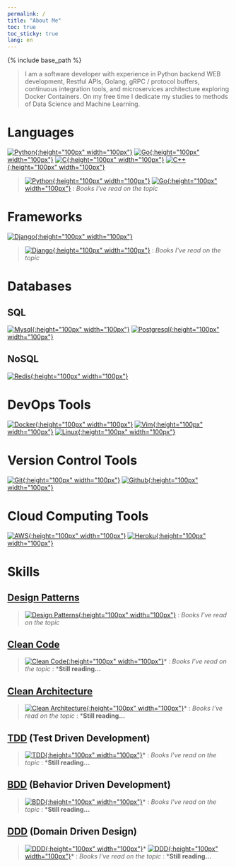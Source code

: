 ```yaml
---
permalink: /
title: "About Me"
toc: true
toc_sticky: true
lang: en
---
```


{% include base_path %}

> I am a software developer with experience in Python backend WEB development, Restful APIs, Golang, gRPC / protocol buffers, continuous integration tools, and microservices architecture exploring Docker Containers. On my free time I dedicate my studies to methods of Data Science and Machine Learning.

# Languages

[![Python]({{base_path}}/images/devicons/python/python-original.svg){:height="100px" width="100px"}]({{base_path}}/tags/#python)
[![Go]({{base_path}}/images/devicons/go/go-original.svg){:height="100px" width="100px"}]({{base_path}}/tags/#go)
[![C]({{base_path}}/images/devicons/c/c-original.svg){:height="100px" width="100px"}]({{base_path}}/tags/#c)
[![C++]({{base_path}}/images/devicons/cplusplus/cplusplus-original.svg){:height="100px" width="100px"}]({{base_path}}/tags/#cpp)

> [![Python](https://m.media-amazon.com/images/I/51CxdWNJ+OL.jpg){:height="100px" width="100px"}](https://greenteapress.com/wp/think-python-2e/) [![Go](https://imgv2-1-f.scribdassets.com/img/document/423243756/original/7b3ea40991/1597916187){:height="100px" width="100px"}](https://quii.gitbook.io/learn-go-with-tests/)
: <i class="fa fa-book" ></i> _Books I've read on the topic_

# Frameworks
[![Django]({{base_path}}/images/devicons/django/django-original.svg){:height="100px" width="100px"}]({{base_path}}/tags/#django)

> [![Django](https://m.media-amazon.com/images/I/51Hzve7dOUL._SX404_BO1,204,203,200_.jpg){:height="100px" width="100px"}](https://www.amazon.com.br/dp/098146730X/)
: <i class="fa fa-book" ></i> _Books I've read on the topic_

# Databases

## SQL
[![Mysql]({{base_path}}/images/devicons/mysql/mysql-original-wordmark.svg){:height="100px" width="100px"}]({{base_path}}/tags/#mysql)
[![Postgresql]({{base_path}}/images/devicons/postgresql/postgresql-original-wordmark.svg){:height="100px" width="100px"}]({{base_path}}/tags/#postgresql)

## NoSQL
[![Redis]({{base_path}}/images/devicons/redis/redis-original-wordmark.svg){:height="100px" width="100px"}]({{base_path}}/tags/#redis)

# DevOps Tools
[![Docker]({{base_path}}/images/devicons/docker/docker-original-wordmark.svg){:height="100px" width="100px"}]({{base_path}}/tags/#docker)
[![Vim]({{base_path}}/images/devicons/vim/vim-original.svg){:height="100px" width="100px"}]({{base_path}}/tags/#vim)
[![Linux]({{base_path}}/images/devicons/linux/linux-original.svg){:height="100px" width="100px"}]({{base_path}}/tags/#linux)

# Version Control Tools
[![Git]({{base_path}}/images/devicons/git/git-original-wordmark.svg){:height="100px" width="100px"}]({{base_path}}/tags/#git)
[![Github]({{base_path}}/images/devicons/github/github-original-wordmark.svg){:height="100px" width="100px"}]({{base_path}}/tags/#github)

# Cloud Computing Tools
[![AWS]({{base_path}}/images/devicons/amazonwebservices/amazonwebservices-original-wordmark.svg){:height="100px" width="100px"}]({{base_path}}/tags/#aws)
[![Heroku]({{base_path}}/images/devicons/heroku/heroku-original-wordmark.svg){:height="100px" width="100px"}]({{base_path}}/tags/#heroku)

# Skills

## [Design Patterns]({{base_path}}/tags/#design-patterns)

> [![Design Patterns](https://refactoring.guru/images/patterns/book/web-cover-en.png){:height="100px" width="100px"}](https://refactoring.guru/design-patterns/book/)
: <i class="fa fa-book" ></i> _Books I've read on the topic_

## [Clean Code]({{base_path}}/tags/#clean-code)

> [![Clean Code](https://m.media-amazon.com/images/I/41SH-SvWPxL.jpg){:height="100px" width="100px"}](https://www.amazon.com.br/dp/B001GSTOAM/)*
: <i class="fa fa-book" ></i> _Books I've read on the topic_
: ***Still reading...**

## [Clean Architecture]({{base_path}}/tags/#clean-architecture)

> [![Clean Architecture](https://m.media-amazon.com/images/I/411csr6Nn0L.jpg){:height="100px" width="100px"}](https://www.amazon.com.br/dp/B075LRM681/)*
: <i class="fa fa-book" ></i> _Books I've read on the topic_
: ***Still reading...**

## [TDD]({{base_path}}/tags/#tdd) (Test Driven Development)

> [![TDD](https://images-na.ssl-images-amazon.com/images/I/41pO5GqNtzL.jpg){:height="100px" width="100px"}](https://www.amazon.com.br/dp/0321146530/)*
: <i class="fa fa-book" ></i> _Books I've read on the topic_
: ***Still reading...**

## [BDD]({{base_path}}/tags/#bdd) (Behavior Driven Development)

> [![BDD](https://images-na.ssl-images-amazon.com/images/I/41RBIJYTR-L.jpg){:height="100px" width="100px"}](https://www.amazon.com.br/dp/161729165X)*
: <i class="fa fa-book" ></i> _Books I've read on the topic_
: ***Still reading...**

## [DDD]({{base_path}}/tags/#ddd) (Domain Driven Design)

> [![DDD](https://m.media-amazon.com/images/I/51OWGtzQLLL.jpg){:height="100px" width="100px"}](https://www.amazon.com.br/dp/B00794TAUG/)* [![DDD](https://m.media-amazon.com/images/I/51p16XLhuiL.jpg){:height="100px" width="100px"}](https://www.amazon.com.br/dp/B00BCLEBN8/)*
: <i class="fa fa-book" ></i> _Books I've read on the topic_
: ***Still reading...**
